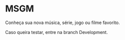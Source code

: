 # MSGM
Conheça sua nova música, série, jogo ou filme favorito.

Caso queira testar, entre na branch Development.
